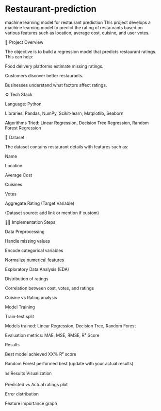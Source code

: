 # Restaurant-prediction
machine learning model for restaurant prediction
This project develops a machine learning model to predict the rating of restaurants based on various features such as location, average cost, cuisine, and user votes.

📌 Project Overview

The objective is to build a regression model that predicts restaurant ratings. This can help:

Food delivery platforms estimate missing ratings.

Customers discover better restaurants.

Businesses understand what factors affect ratings.

⚙️ Tech Stack

Language: Python

Libraries: Pandas, NumPy, Scikit-learn, Matplotlib, Seaborn

Algorithms Tried: Linear Regression, Decision Tree Regression, Random Forest Regression

📂 Dataset

The dataset contains restaurant details with features such as:

Name

Location

Average Cost

Cuisines

Votes

Aggregate Rating (Target Variable)

(Dataset source: add link or mention if custom)

🧑‍💻 Implementation Steps

Data Preprocessing

Handle missing values

Encode categorical variables

Normalize numerical features

Exploratory Data Analysis (EDA)

Distribution of ratings

Correlation between cost, votes, and ratings

Cuisine vs Rating analysis

Model Training

Train-test split

Models trained: Linear Regression, Decision Tree, Random Forest

Evaluation metrics: MAE, MSE, RMSE, R² Score

Results

Best model achieved XX% R² score

Random Forest performed best (update with your actual results)

📊 Results Visualization

Predicted vs Actual ratings plot

Error distribution

Feature importance graph

